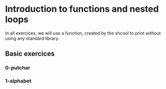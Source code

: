 # Introduction to functions and nested loops 

In all exercices, we will use a function, created by the shcool to print without using any standard library.

## Basic exercices

### 0-putchar

### 1-alphabet